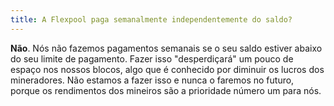```yaml
---
title: A Flexpool paga semanalmente independentemente do saldo?
---
```


**Não**. Nós não fazemos pagamentos semanais se o seu saldo estiver abaixo do seu limite de pagamento. Fazer isso "desperdiçará" um pouco de espaço nos nossos blocos, algo que é conhecido por diminuir os lucros dos mineradores. Não estamos a fazer isso e nunca o faremos no futuro, porque os rendimentos dos mineiros são a prioridade número um para nós.
